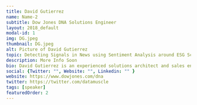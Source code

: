 ```yaml
---
title: David Gutierrez
name: Name-2
subtitle: Dow Jones DNA Solutions Engineer
layout: 2018_default
modal-id: 1
img: DG.jpeg
thumbnail: DG.jpeg
alt: Picture of David Gutierrez
topic: Detecting Signals in News using Sentiment Analysis around ESG Scoring
description: More Info Soon
bio: David Gutierrez is an experienced solutions architect and sales engineer passionate about the intersection of data analytics, data science, and beautiful UI/UX. After 10 years in advanced network analytics in the telecom domain, he moved into deriving signals from news events. Be it for sentiment analysis of your mom’s Wall Street-Journal-worthy blueberry pie tech venture, or for modeling supply chain risk; or for designing the next algorithmic investment strategy; or even for just understanding the networked impact of Brexit... or of a future hurricane... or of a president... David now builds solutions using the world’s most comprehensive premium news cloud API ecosystem - Dow Jones/DNA - Data, News and Analytics Platform. He likes Catboost, Tensorflow and LDA for breakfast. Even if extroverted, he needs some Spacy from time to time. And in the evenings he enjoys reading about NLP and graphDBs while playing neo-funk on his bass guitar surrounded by international literature books. He has an Electrical and Mechanical Engineering degrees with Mathematics and Physics minors from John Brown University, where he attended under the full-ride Walton Scholarship program. He lives in NYC with his entrepreneur wife and two cats that do not boost.
social: {Twitter: "", Website: "", Linkedin: "" }
website: https://www.dowjones.com/dna
twitter: https://twitter.com/datamuscle
tags: [speaker]
featuredOrder: 2
---
```

